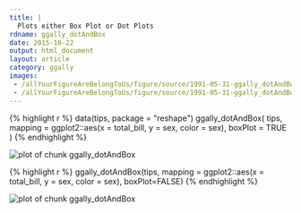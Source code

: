 ```yaml
---
title: |
  Plots either Box Plot or Dot Plots
rdname: ggally_dotAndBox
date: 2015-10-22
output: html_document
layout: article
category: ggally
images:
 - /allYourFigureAreBelongToUs/figure/source/1991-05-31-ggally_dotAndBox//ggally_dotAndBox-1.png
 - /allYourFigureAreBelongToUs/figure/source/1991-05-31-ggally_dotAndBox//ggally_dotAndBox-2.png
---
```





{% highlight r %}
data(tips, package = "reshape")
 ggally_dotAndBox(
   tips,
   mapping = ggplot2::aes(x = total_bill, y = sex, color = sex),
   boxPlot = TRUE
 )
{% endhighlight %}

![plot of chunk ggally_dotAndBox](/allYourFigureAreBelongToUs/figure/source/1991-05-31-ggally_dotAndBox/ggally_dotAndBox-1.png) 

{% highlight r %}
 ggally_dotAndBox(tips, mapping = ggplot2::aes(x = total_bill, y = sex, color = sex), boxPlot=FALSE)
{% endhighlight %}

![plot of chunk ggally_dotAndBox](/allYourFigureAreBelongToUs/figure/source/1991-05-31-ggally_dotAndBox/ggally_dotAndBox-2.png) 